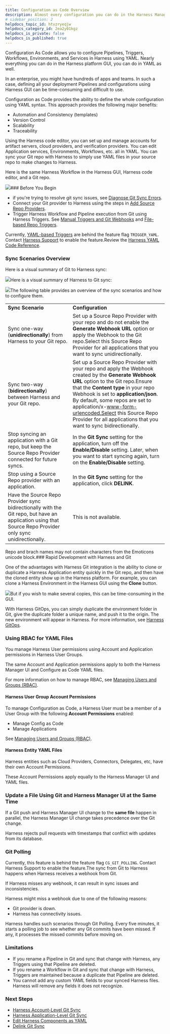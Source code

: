 ```yaml
---
title: Configuration as Code Overview
description: Almost every configuration you can do in the Harness Manager GUI, you can do in YAML, in the Harness code editor, or via a Git repo.
# sidebar_position: 2
helpdocs_topic_id: htvzryeqjw
helpdocs_category_id: 2ea2y01kgz
helpdocs_is_private: false
helpdocs_is_published: true
---
```


Configuration As Code allows you to configure Pipelines, Triggers, Workflows, Environments, and Services in Harness using YAML. Nearly everything you can do in the Harness platform GUI, you can do in YAML as well.

In an enterprise, you might have hundreds of apps and teams. In such a case, defining all your deployment Pipelines and configurations using Harness GUI can be time-consuming and difficult to use.

Configuration as Code provides the ability to define the whole configuration using YAML syntax. This approach provides the following major benefits:

* Automation and Consistency (templates)
* Version Control
* Scalability
* Traceability

Using the Harness code editor, you can set up and manage accounts for artifact servers, cloud providers, and verification providers. You can edit Application services, Environments, Workflows, etc. all in YAML. You can sync your Git repo with Harness to simply use YAML files in your source repo to make changes to Harness.

Here is the same Harness Workflow in the Harness GUI, Harness code editor, and a Git repo.

![](https://files.helpdocs.io/kw8ldg1itf/articles/htvzryeqjw/1541459754650/image.png)### Before You Begin

* if you're trying to resolve git sync issues, see [Diagnose Git Sync Errors](/article/0ralbeajno-diagnose-git-errors).
* Connect your Git provider to Harness using the steps in [Add Source Repo Providers](/article/ay9hlwbgwa-add-source-repo-providers).
* Trigger Harness Workflow and Pipeline execution from Git using Harness Triggers. See [Manual Triggers and Git Webhooks](https://docs.harness.io/article/xerirloz9a-add-a-trigger-2#manual_triggers_and_git_webhooks) and [File-based Repo Triggers](/article/xerirloz9a-add-a-trigger-2#file_based_repo_triggers).

Currently, [YAML-based Triggers](https://docs.harness.io/article/21kgaw4h86-harness-yaml-code-reference#triggers) are behind the feature flag `TRIGGER_YAML`. Contact [Harness Support](mailto:support@harness.io) to enable the feature.Review the [Harness YAML Code Reference](/article/21kgaw4h86-harness-yaml-code-reference).

### Sync Scenarios Overview

Here is a visual summary of Git to Harness sync:

![](https://files.helpdocs.io/kw8ldg1itf/articles/htvzryeqjw/1586048059575/image.png)Here is a visual summary of Harness to Git sync:

![](https://files.helpdocs.io/kw8ldg1itf/articles/htvzryeqjw/1586048049899/image.png)The following table provides an overview of the sync scenarios and how to configure them.



|  |  |
| --- | --- |
| **Sync Scenario** | **Configuration** |
| Sync one-way (**unidirectionally**) from Harness to your Git repo. | Set up a Source Repo Provider with your repo and do not enable the **Generate Webhook URL** option or apply the Webhook to the Git repo.Select this Source Repo Provider for all applications that you want to sync unidirectionally. |
| Sync two-way (**bidirectionally**) between Harness and your Git repo. | Set up a Source Repo Provider with your repo and apply the Webhook created by the **Generate Webhook URL** option to the Git repo.Ensure that the **Content type** in your repo Webhook is set to **application/json**. By default, some repos are set to application/x-www-form-urlencoded.Select this Source Repo Provider for all applications that you want to sync bidirectionally. |
| Stop syncing an application with a Git repo, but keep the Source Repo Provider connected for future syncs. | In the **Git Sync** setting for the application, turn off the **Enable/Disable** setting. Later, when you want to start syncing again, turn on the **Enable/Disable** setting. |
| Stop using a Source Repo provider with an application. | In the **Git Sync** setting for the application, click **DELINK**. |
| Have the Source Repo Provider sync bidirectionally with the Git repo, but have an application using that Source Repo Provider only sync unidirectionally. | This is not available. |

Repo and brach names may not contain characters from the Emoticons unicode block.### Rapid Development with Harness and Git

One of the advantages with Harness Git integration is the ability to clone or duplicate a Harness Application entity quickly in the Git repo, and then have the cloned entity show up in the Harness platform. For example, you can clone a Harness Environment in the Harness GUI using the **Clone** button.

![](https://files.helpdocs.io/kw8ldg1itf/articles/htvzryeqjw/1541548890394/image.png)But if you wish to make several copies, this can be time-consuming in the GUI.

With Harness GitOps, you can simply duplicate the environment folder in Git, give the duplicate folder a unique name, and push it to the origin. The new environment will appear in Harness. For more information, see [Harness GitOps](https://docs.harness.io/category/goyudf2aoh-harness-gitops).

### Using RBAC for YAML Files

You manage Harness User permissions using Account and Application permissions in Harness User Groups.

The same Account and Application permissions apply to both the Harness Manager UI and Configure as Code YAML files.

For more information on how to manage RBAC, see [Managing Users and Groups (RBAC)](/article/ven0bvulsj-users-and-permissions).

#### Harness User Group Account Permissions

To manage Configuration as Code, a Harness User must be a member of a User Group with the following **Account Permissions** enabled:

* Manage Config as Code
* Manage Applications

See [Managing Users and Groups (RBAC)](/article/ven0bvulsj-users-and-permissions).

#### Harness Entity YAML Files

Harness entities such as Cloud Providers, Connectors, Delegates, etc, have their own Account Permissions.

These Account Permissions apply equally to the Harness Manager UI and YAML files.

### Update a File Using Git and Harness Manager UI at the Same Time

If a Git push and Harness Manager UI change to the **same file** happen in parallel, the Harness Manager UI change takes precedence over the Git change.

Harness rejects pull requests with timestamps that conflict with updates from its database.

### Git Polling

Currently, this feature is behind the feature flag `CG_GIT_POLLING`. Contact Harness Support to enable the feature.The sync from Git to Harness happens when Harness receives a webhook from Git.

If Harness misses any webhook, it can result in sync issues and inconsistencies.

Harness might miss a webhook due to one of the following reasons:

* Git provider is down.
* Harness has connectivity issues.

Harness handles such scenarios through Git Polling. Every five minutes, it starts a polling job to see whether any Git commits have been missed. If any, it processes the missed commits before moving on.

### Limitations

* If you rename a Pipeline in Git and sync that change with Harness, any Triggers using that Pipeline are deleted.
* If you rename a Workflow in Git and sync that change with Harness, Triggers are maintained because a duplicate that Pipeline are deleted.
* You cannot add any custom YAML fields to your synced Harness files. Harness will remove any fields it does not recognize.

### Next Steps

* [Harness Account-Level Git Sync](/article/apiwdqngvz-harness-account-level-sync)
* [Harness Application-Level Git Sync](/article/6mr74fm55h-harness-application-level-sync)
* [Edit Harness Components as YAML](/article/r5vya3dlt0-edit-the-code-in-harness)
* [Delink Git Sync](/article/r8qvurlqiy-delink-git-sync)

